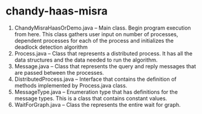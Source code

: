 # chandy-haas-misra


1.	ChandyMisraHaasOrDemo.java – Main class. Begin program execution from here. This class gathers user input on number of processes, dependent processes for each of the process and initializes the deadlock detection algorithm
2.	Process.java – Class that represents a distributed process. It has all the data structures and the data needed to run the algorithm.
3.	Message.java – Class that represents the query and reply messages that are passed between the processes.
4.	DistributedProcess.java – Interface that contains the definition of methods implemented by Process.java class.
5.	MessageType.java – Enumeration type that has definitions for the message types. This is a class that contains constant values.
6.	WaitForGraph.java – Class the represents the entire wait for graph.
